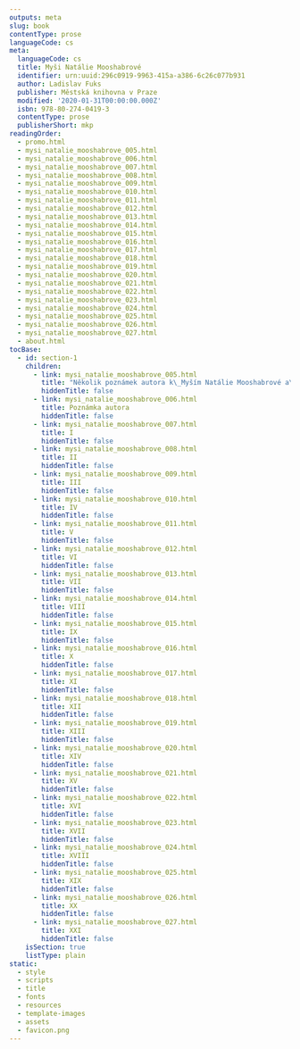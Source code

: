 ```yaml
---
outputs: meta
slug: book
contentType: prose
languageCode: cs
meta:
  languageCode: cs
  title: Myši Natálie Mooshabrové
  identifier: urn:uuid:296c0919-9963-415a-a386-6c26c077b931
  author: Ladislav Fuks
  publisher: Městská knihovna v Praze
  modified: '2020-01-31T00:00:00.000Z'
  isbn: 978-80-274-0419-3
  contentType: prose
  publisherShort: mkp
readingOrder:
  - promo.html
  - mysi_natalie_mooshabrove_005.html
  - mysi_natalie_mooshabrove_006.html
  - mysi_natalie_mooshabrove_007.html
  - mysi_natalie_mooshabrove_008.html
  - mysi_natalie_mooshabrove_009.html
  - mysi_natalie_mooshabrove_010.html
  - mysi_natalie_mooshabrove_011.html
  - mysi_natalie_mooshabrove_012.html
  - mysi_natalie_mooshabrove_013.html
  - mysi_natalie_mooshabrove_014.html
  - mysi_natalie_mooshabrove_015.html
  - mysi_natalie_mooshabrove_016.html
  - mysi_natalie_mooshabrove_017.html
  - mysi_natalie_mooshabrove_018.html
  - mysi_natalie_mooshabrove_019.html
  - mysi_natalie_mooshabrove_020.html
  - mysi_natalie_mooshabrove_021.html
  - mysi_natalie_mooshabrove_022.html
  - mysi_natalie_mooshabrove_023.html
  - mysi_natalie_mooshabrove_024.html
  - mysi_natalie_mooshabrove_025.html
  - mysi_natalie_mooshabrove_026.html
  - mysi_natalie_mooshabrove_027.html
  - about.html
tocBase:
  - id: section-1
    children:
      - link: mysi_natalie_mooshabrove_005.html
        title: "Několik poznámek autora k\_Myším Natálie Mooshabrové a\_k\_literatuře a\_umění vůbec"
        hiddenTitle: false
      - link: mysi_natalie_mooshabrove_006.html
        title: Poznámka autora
        hiddenTitle: false
      - link: mysi_natalie_mooshabrove_007.html
        title: I
        hiddenTitle: false
      - link: mysi_natalie_mooshabrove_008.html
        title: II
        hiddenTitle: false
      - link: mysi_natalie_mooshabrove_009.html
        title: III
        hiddenTitle: false
      - link: mysi_natalie_mooshabrove_010.html
        title: IV
        hiddenTitle: false
      - link: mysi_natalie_mooshabrove_011.html
        title: V
        hiddenTitle: false
      - link: mysi_natalie_mooshabrove_012.html
        title: VI
        hiddenTitle: false
      - link: mysi_natalie_mooshabrove_013.html
        title: VII
        hiddenTitle: false
      - link: mysi_natalie_mooshabrove_014.html
        title: VIII
        hiddenTitle: false
      - link: mysi_natalie_mooshabrove_015.html
        title: IX
        hiddenTitle: false
      - link: mysi_natalie_mooshabrove_016.html
        title: X
        hiddenTitle: false
      - link: mysi_natalie_mooshabrove_017.html
        title: XI
        hiddenTitle: false
      - link: mysi_natalie_mooshabrove_018.html
        title: XII
        hiddenTitle: false
      - link: mysi_natalie_mooshabrove_019.html
        title: XIII
        hiddenTitle: false
      - link: mysi_natalie_mooshabrove_020.html
        title: XIV
        hiddenTitle: false
      - link: mysi_natalie_mooshabrove_021.html
        title: XV
        hiddenTitle: false
      - link: mysi_natalie_mooshabrove_022.html
        title: XVI
        hiddenTitle: false
      - link: mysi_natalie_mooshabrove_023.html
        title: XVII
        hiddenTitle: false
      - link: mysi_natalie_mooshabrove_024.html
        title: XVIII
        hiddenTitle: false
      - link: mysi_natalie_mooshabrove_025.html
        title: XIX
        hiddenTitle: false
      - link: mysi_natalie_mooshabrove_026.html
        title: XX
        hiddenTitle: false
      - link: mysi_natalie_mooshabrove_027.html
        title: XXI
        hiddenTitle: false
    isSection: true
    listType: plain
static:
  - style
  - scripts
  - title
  - fonts
  - resources
  - template-images
  - assets
  - favicon.png
---
```

